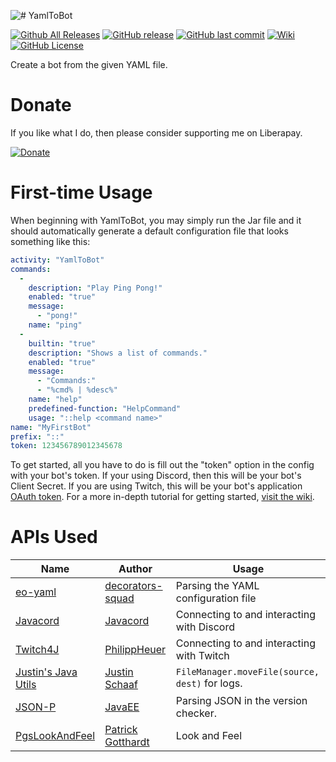 ![# YamlToBot](https://raw.githubusercontent.com/justinhschaaf/YamlToBot/master/core/src/main/resources/assets/icon/logo256.png)

[![Github All Releases](https://img.shields.io/github/downloads/justinhschaaf/yamltobot/total.svg?style=flat-square)](https://github.com/justinhschaaf/YamlToBot/releases)
[![GitHub release](https://img.shields.io/github/release/justinhschaaf/yamltobot.svg?style=flat-square)](https://github.com/justinhschaaf/YamlToBot/releases)
[![GitHub last commit](https://img.shields.io/github/last-commit/justinhschaaf/yamltobot.svg?style=flat-square)](https://github.com/justinhschaaf/YamlToBot/commits/master)
[![Wiki](https://img.shields.io/badge/Wiki-Home-red.svg?style=flat-square)](https://github.com/justinhschaaf/YamlToBot/wiki)
[![GitHub License](https://img.shields.io/github/license/justinhschaaf/yamltobot.svg?style=flat-square)](https://github.com/justinhschaaf/YamlToBot/blob/master/LICENSE)

Create a bot from the given YAML file.

# Donate

If you like what I do, then please consider supporting me on Liberapay.

[![Donate](https://liberapay.com/assets/widgets/donate.svg)](https://liberapay.com/justinhschaaf) 

# First-time Usage

When beginning with YamlToBot, you may simply run the Jar file and it should automatically generate a default configuration file that looks something like this:

```yaml
activity: "YamlToBot"
commands: 
  - 
    description: "Play Ping Pong!"
    enabled: "true"
    message: 
      - "pong!"
    name: "ping"
  - 
    builtin: "true"
    description: "Shows a list of commands."
    enabled: "true"
    message: 
      - "Commands:"
      - "%cmd% | %desc%"
    name: "help"
    predefined-function: "HelpCommand"
    usage: "::help <command name>"
name: "MyFirstBot"
prefix: "::"
token: 123456789012345678
```

To get started, all you have to do is fill out the "token" option in the config with your bot's token. If your using Discord, then this will be your bot's Client Secret. If you are using Twitch, this will be your bot's application [OAuth token](https://dev.twitch.tv/docs/authentication/). For a more in-depth tutorial for getting started, [visit the wiki](https://github.com/jusanov/yamltobot/wiki).

# APIs Used

| Name                                                                      | Author                                                    | Usage |
|-------                                                                    |-------                                                    |--------------------|
| [eo-yaml](https://github.com/decorators-squad/eo-yaml)                    | [decorators-squad](https://github.com/decorators-squad)   | Parsing the YAML configuration file |
| [Javacord](https://github.com/Javacord/Javacord)                          | [Javacord](https://github.com/Javacord)                   | Connecting to and interacting with Discord |
| [Twitch4J](https://github.com/twitch4j/twitch4j)                          | [PhilippHeuer](https://github.com/PhilippHeuer)           | Connecting to and interacting with Twitch |
| [Justin's Java Utils](https://github.com/justinhschaaf/JustinsJavaUtils)  | [Justin Schaaf](https://github.com/justinhschaaf)         | `FileManager.moveFile(source, dest)` for logs. |
| [JSON-P](https://javaee.github.io/jsonp/index.html)                       | [JavaEE](https://github.com/javaee)                       | Parsing JSON in the version checker. |
| [PgsLookAndFeel](https://www.pagosoft.com/projects/pgslookandfeel/)       | [Patrick Gotthardt](https://www.pagosoft.com)             | Look and Feel |
